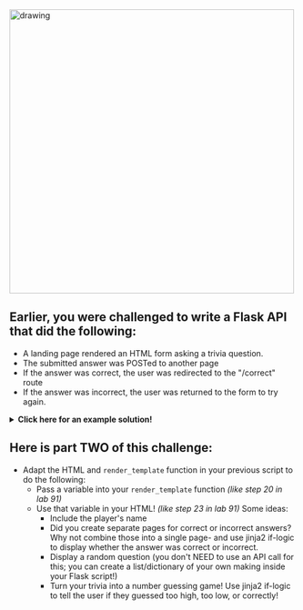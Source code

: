 <img src="https://www.brightful.me/content/images/2020/08/shutterstock_686118184.jpg" alt="drawing" width="500"/>

## Earlier, you were challenged to write a Flask API that did the following:
  
- A landing page rendered an HTML form asking a trivia question.
- The submitted answer was POSTed to another page
- If the answer was correct, the user was redirected to the "/correct" route
- If the answer was incorrect, the user was returned to the form to try again.

<details>
<summary><b>Click here for an example solution!</b></summary>

```python
#!/usr/bin/python3

from flask import Flask
from flask import redirect
from flask import request
from flask import render_template

app = Flask(__name__)

html= """<style>
body {
  background-color: black;
  text-align: center;
  color: white;
  font-family: Arial, Helvetica, sans-serif;
}
</style>
</head>
<body>

<h1>TRIVIA TIME</h1>
<p>What is the meaning of life, the universe, and everything?</p>
<img src="https://stevetobak.com/wp-content/uploads/2021/02/dont-panic.png" alt="Avatar" style="width:200px">

    <form action = "/login" method = "POST">
        <p><input type = "text" name = "nm"></p>
        <p><input type = "submit" value = "submit"></p>
    </form>

</body>
</html>"""

@app.route("/correct")
def success():
    return f"That is correct!"

@app.route("/")
def start():
    return html

@app.route("/login", methods = ["POST"])
def login():
        if request.form.get("nm") and request.form.get("nm") == "42":
                return redirect("/correct")
        else:
            return redirect("/")

if __name__ == "__main__":
   app.run(host="0.0.0.0", port=2224) # runs the application
```
</details>

## Here is part TWO of this challenge:

- Adapt the HTML and `render_template` function in your previous script to do the following:
    - Pass a variable into your `render_template` function *(like step 20 in lab 91)*
    - Use that variable in your HTML! *(like step 23 in lab 91)* Some ideas:
        - Include the player's name
        - Did you create separate pages for correct or incorrect answers? Why not combine those into a single page- and use jinja2 if-logic to display whether the answer was correct or incorrect.
        - Display a random question (you don't NEED to use an API call for this; you can create a list/dictionary of your own making inside your Flask script!)
        - Turn your trivia into a number guessing game! Use jinja2 if-logic to tell the user if they guessed too high, too low, or correctly!
